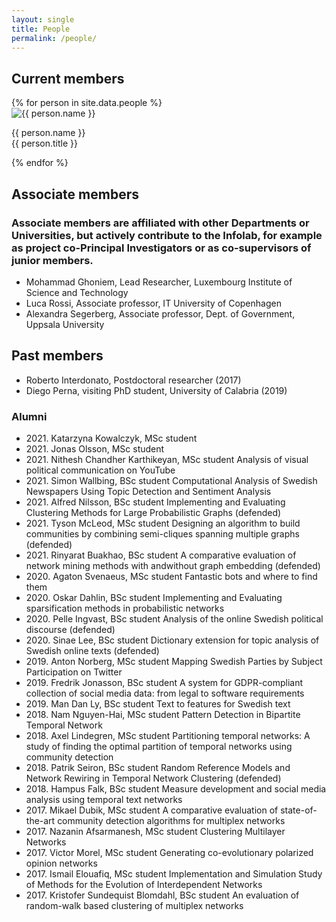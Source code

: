```yaml
---
layout: single
title: People
permalink: /people/
---
```


## Current members

<div class="profiles"> 
{% for person in site.data.people %}
<div class="profile">
  <img class="profilepic" src="{{ person.pic }}" alt="{{ person.name }}">
  <div class="profiletext">
  <p>{{ person.name }} <br/> {{ person.title }}</p>
  </div>
</div>
{% endfor %}
<div class="stop"/>
</div>


## Associate members

### Associate members are affiliated with other Departments or Universities, but actively contribute to the Infolab, for example as project co-Principal Investigators or as co-supervisors of junior members. 

- Mohammad Ghoniem, Lead Researcher, Luxembourg Institute of Science and Technology
- Luca Rossi, Associate professor, IT University of Copenhagen
- Alexandra Segerberg, Associate professor, Dept. of Government, Uppsala University

## Past members

- Roberto Interdonato, Postdoctoral researcher (2017)
- Diego Perna, visiting PhD student, University of Calabria (2019)

### Alumni


- 2021\. Katarzyna Kowalczyk, MSc student
- 2021\. Jonas Olsson, MSc student
- 2021\. Nithesh Chandher Karthikeyan, MSc student Analysis of visual political communication on YouTube
- 2021\. Simon Wallbing, BSc student Computational Analysis of Swedish Newspapers Using Topic Detection and Sentiment Analysis
- 2021\. Alfred Nilsson, BSc student Implementing and Evaluating Clustering Methods for Large Probabilistic Graphs (defended)
- 2021\. Tyson McLeod, MSc student Designing an algorithm to build communities by combining semi-cliques spanning multiple graphs (defended)
- 2021\. Rinyarat Buakhao, BSc student A comparative evaluation of network mining methods with andwithout graph embedding (defended)
- 2020\. Agaton Svenaeus, MSc student Fantastic bots and where to find them
- 2020\. Oskar Dahlin, BSc student Implementing and Evaluating sparsification methods in probabilistic networks
- 2020\. Pelle Ingvast, BSc student Analysis of the online Swedish political discourse (defended)
- 2020\. Sinae Lee, BSc student Dictionary extension for topic analysis of Swedish online texts (defended)
- 2019\. Anton Norberg, MSc student Mapping Swedish Parties by Subject Participation on Twitter
- 2019\. Fredrik Jonasson, BSc student A system for GDPR-compliant collection of social media data: from legal to software requirements
- 2019\. Man Dan Ly, BSc student Text to features for Swedish text
- 2018\. Nam Nguyen-Hai, MSc student Pattern Detection in Bipartite Temporal Network
- 2018\. Axel Lindegren, MSc student Partitioning temporal networks: A study of finding the optimal partition of temporal networks using community detection
- 2018\. Patrik Seiron, BSc student Random Reference Models and Network Rewiring in Temporal Network Clustering (defended)
- 2018\. Hampus Falk, BSc student Measure development and social media analysis using temporal text networks
- 2017\. Mikael Dubik, MSc student A comparative evaluation of state-of-the-art community detection algorithms for multiplex networks
- 2017\. Nazanin Afsarmanesh, MSc student Clustering Multilayer Networks
- 2017\. Victor Morel, MSc student Generating co-evolutionary polarized opinion networks
- 2017\. Ismail Elouafiq, MSc student Implementation and Simulation Study of Methods for the Evolution of Interdependent Networks
- 2017\. Kristofer Sundequist Blomdahl, BSc student An evaluation of random-walk based clustering of multiplex networks
